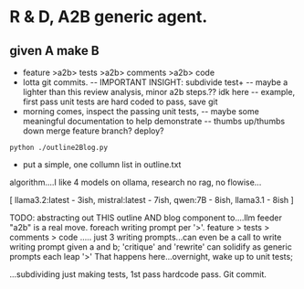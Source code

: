 # R & D, A2B generic agent.
## given A make B
- feature >a2b> tests >a2b> comments >a2b> code 
- lotta git commits. 
-- IMPORTANT INSIGHT: subdivide test+ 
-- maybe a lighter than this review analysis, minor a2b steps.?? idk here
-- example, first pass unit tests are hard coded to pass, save git
- morning comes, inspect the passing unit tests, 
-- maybe some meaningful documentation to help demonstrate
-- thumbs up/thumbs down merge feature branch? deploy?


```python ./outline2Blog.py```
- put a simple, one collumn list in outline.txt 

algorithm....I like 4 models on ollama, research no rag, no flowise...

[ 
  llama3.2:latest - 3ish,
  mistral:latest  - 7ish,
  qwen:7B         - 8ish,
  llama3.1        - 8ish 
]

TODO: abstracting out THIS outline AND blog component to....llm feeder "a2b" is a real move.
foreach writing prompt per '>'.
feature > tests > comments > code ..... just 3 writing prompts...can even be a call to write writing prompt given a and b; 
'critique' and 'rewrite' can solidify as generic prompts each leap '>' 
That happens here...overnight, wake up to unit tests; 


...subdividing just making tests, 1st pass hardcode pass. Git commit.
